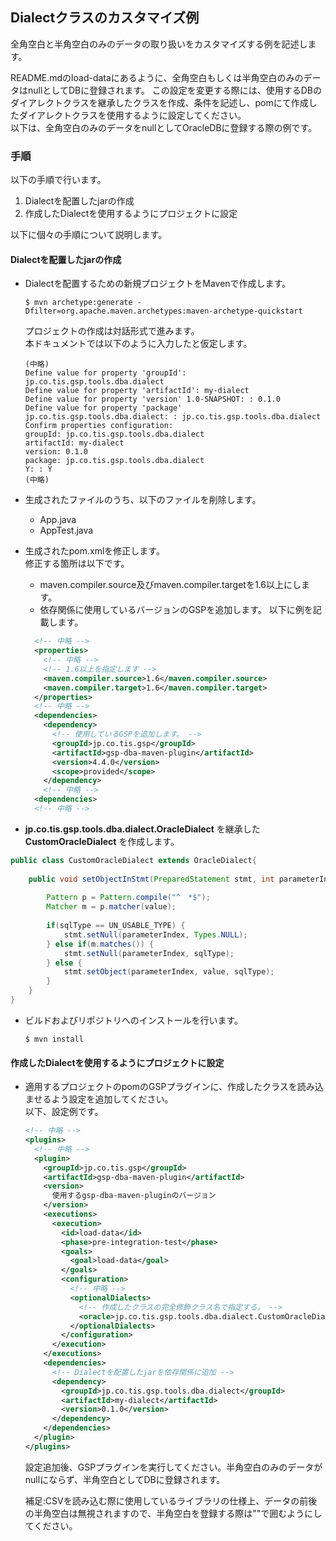 ## Dialectクラスのカスタマイズ例

全角空白と半角空白のみのデータの取り扱いをカスタマイズする例を記述します。

README.mdのload-dataにあるように、全角空白もしくは半角空白のみのデータはnullとしてDBに登録されます。
この設定を変更する際には、使用するDBのダイアレクトクラスを継承したクラスを作成、条件を記述し、pomにて作成したダイアレクトクラスを使用するように設定してください。  
以下は、全角空白のみのデータをnullとしてOracleDBに登録する際の例です。

### 手順
以下の手順で行います。
1. Dialectを配置したjarの作成
2. 作成したDialectを使用するようにプロジェクトに設定

以下に個々の手順について説明します。

#### Dialectを配置したjarの作成
* Dialectを配置するための新規プロジェクトをMavenで作成します。
  ```
  $ mvn archetype:generate -Dfilter=org.apache.maven.archetypes:maven-archetype-quickstart
  ```
  プロジェクトの作成は対話形式で進みます。  
  本ドキュメントでは以下のように入力したと仮定します。
  ```
  (中略)
  Define value for property 'groupId': jp.co.tis.gsp.tools.dba.dialect
  Define value for property 'artifactId': my-dialect
  Define value for property 'version' 1.0-SNAPSHOT: : 0.1.0
  Define value for property 'package' jp.co.tis.gsp.tools.dba.dialect: : jp.co.tis.gsp.tools.dba.dialect
  Confirm properties configuration:
  groupId: jp.co.tis.gsp.tools.dba.dialect
  artifactId: my-dialect
  version: 0.1.0
  package: jp.co.tis.gsp.tools.dba.dialect
  Y: : Y
  (中略)
  ```
* 生成されたファイルのうち、以下のファイルを削除します。
  * App.java
  * AppTest.java
* 生成されたpom.xmlを修正します。  
  修正する箇所は以下です。
  * maven.compiler.source及びmaven.compiler.targetを1.6以上にします。
  * 依存関係に使用しているバージョンのGSPを追加します。
  以下に例を記載します。
  ```xml
    <!-- 中略 -->
    <properties>
      <!-- 中略 -->
      <!-- 1.6以上を指定します -->
      <maven.compiler.source>1.6</maven.compiler.source>
      <maven.compiler.target>1.6</maven.compiler.target>
    </properties>
    <!-- 中略 -->
    <dependencies>
      <dependency>
        <!-- 使用しているGSPを追加します。 -->
        <groupId>jp.co.tis.gsp</groupId>
        <artifactId>gsp-dba-maven-plugin</artifactId>
        <version>4.4.0</version>
        <scope>provided</scope>
      </dependency>
      <!-- 中略 -->
    <dependencies>
    <!-- 中略 -->
  ```

*  **jp.co.tis.gsp.tools.dba.dialect.OracleDialect** を継承した **CustomOracleDialect** を作成します。
  ```java
  public class CustomOracleDialect extends OracleDialect{
      
      public void setObjectInStmt(PreparedStatement stmt, int parameterIndex, String value, int sqlType) throws SQLException {
          
          Pattern p = Pattern.compile("^　*$");
          Matcher m = p.matcher(value);
          
          if(sqlType == UN_USABLE_TYPE) {
              stmt.setNull(parameterIndex, Types.NULL);
          } else if(m.matches()) {
              stmt.setNull(parameterIndex, sqlType);
          } else {
              stmt.setObject(parameterIndex, value, sqlType);
          }
      }
  }
  ```

* ビルドおよびリポジトリへのインストールを行います。
  ```
  $ mvn install
  ```

#### 作成したDialectを使用するようにプロジェクトに設定
* 適用するプロジェクトのpomのGSPプラグインに、作成したクラスを読み込ませるよう設定を追加してください。  
以下、設定例です。
  ```xml
  <!-- 中略 -->
  <plugins>
    <!-- 中略 -->
    <plugin>
      <groupId>jp.co.tis.gsp</groupId>
      <artifactId>gsp-dba-maven-plugin</artifactId>
      <version>
        使用するgsp-dba-maven-pluginのバージョン
      </version>
      <executions>
        <execution>
          <id>load-data</id>
          <phase>pre-integration-test</phase>
          <goals>
            <goal>load-data</goal>
          </goals>
          <configuration>
            <!-- 中略 -->
            <optionalDialects>
              <!-- 作成したクラスの完全修飾クラス名で指定する。 -->
              <oracle>jp.co.tis.gsp.tools.dba.dialect.CustomOracleDialect</oracle>
            </optionalDialects>
          </configuration>
        </execution>
      </executions>
      <dependencies>
        <!-- Dialectを配置したjarを依存関係に追加 -->
        <dependency>
          <groupId>jp.co.tis.gsp.tools.dba.dialect</groupId>
          <artifactId>my-dialect</artifactId>
          <version>0.1.0</version>
        </dependency>
      </dependencies>
    </plugin>
  </plugins>
  ```

  設定追加後、GSPプラグインを実行してください。半角空白のみのデータがnullにならず、半角空白としてDBに登録されます。

  補足:CSVを読み込む際に使用しているライブラリの仕様上、データの前後の半角空白は無視されますので、半角空白を登録する際は""で囲むようにしてください。
